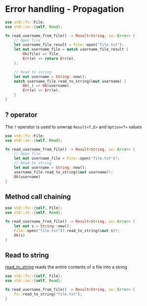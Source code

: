 # Error handling - Propagation

```rs
use std::fs::File;
use std::io::{self, Read};

fn read_username_from_file() -> Result<String, io::Error> {
    // Open file
    let username_file_result = File::open("file.txt");
    let mut username_file = match username_file_result {
        Ok(file) => file,
        Err(e) => return Err(e),
    };

    // Read to string
    let mut username = String::new();
    match username_file.read_to_string(&mut username) {
        Ok(_) => Ok(username),
        Err(e) => Err(e),
    }
}
```

<!-- ? operator {{{-->
## ? operator

The `?` operator is used to unwrap `Result<T,E>` and `Option<T>` values

```rs
use std::fs::File;
use std::io::{self, Read};

fn read_username_from_file() -> Result<String, io::Error> {
    // Open file
    let mut username_file = File::open("file.txt")?;
    // Read to string
    let mut username = String::new();
    username_file.read_to_string(&mut username)?;
    Ok(username)
}
```
<!-- }}} -->

<!-- Method call chaining {{{-->
## Method call chaining

```rs
use std::fs::{self, File};
use std::io::{self, Read};

fn read_username_from_file() -> Result<String, io::Error> {
    let mut s = String::new();
    File::open("file.txt")?.read_to_string(&mut s)?;
    Ok(s)
}
```
<!-- }}} -->

<!-- read_to_string {{{-->
## Read to string

[read_to_string](https://doc.rust-lang.org/std/fs/fn.read_to_string.html)
reads the entire contents of a file into a string

```rs
use std::fs::{self, File};
use std::io::{self, Read};

fn read_username_from_file() -> Result<String, io::Error> {
    fs::read_to_string("file.txt");
}
```
<!-- }}} -->
